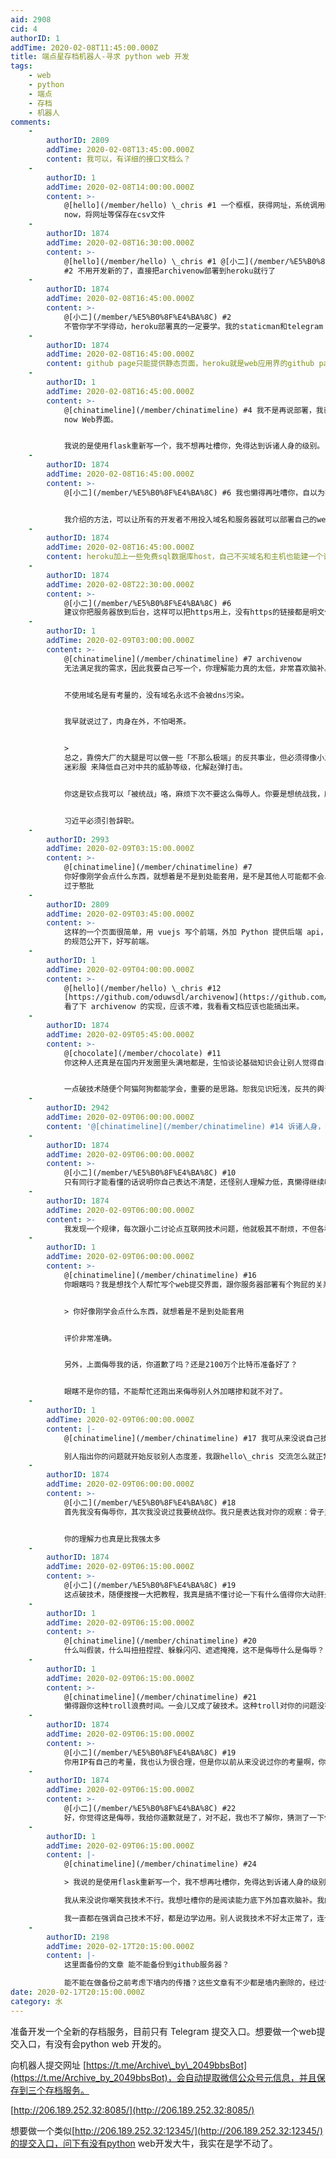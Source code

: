 ```yaml
---
aid: 2908
cid: 4
authorID: 1
addTime: 2020-02-08T11:45:00.000Z
title: 端点星存档机器人-寻求 python web 开发
tags:
    - web
    - python
    - 端点
    - 存档
    - 机器人
comments:
    -
        authorID: 2809
        addTime: 2020-02-08T13:45:00.000Z
        content: 我可以，有详细的接口文档么？
    -
        authorID: 1
        addTime: 2020-02-08T14:00:00.000Z
        content: >-
            @[hello](/member/hello) \_chris #1 一个框框，获得网址，系统调用monolith和archive
            now，将网址等保存在csv文件
    -
        authorID: 1874
        addTime: 2020-02-08T16:30:00.000Z
        content: >-
            @[hello](/member/hello) \_chris #1 @[小二](/member/%E5%B0%8F%E4%BA%8C)
            #2 不用开发新的了，直接把archivenow部署到heroku就行了
    -
        authorID: 1874
        addTime: 2020-02-08T16:45:00.000Z
        content: >-
            @[小二](/member/%E5%B0%8F%E4%BA%8C) #2
            不管你学不学得动，heroku部署真的一定要学。我的staticman和telegram bot都是部署在免费的heroku上的。
    -
        authorID: 1874
        addTime: 2020-02-08T16:45:00.000Z
        content: github page只能提供静态页面，heroku就是web应用界的github page
    -
        authorID: 1
        addTime: 2020-02-08T16:45:00.000Z
        content: >-
            @[chinatimeline](/member/chinatimeline) #4 我不是再说部署，我已经部署了一个archive
            now Web界面。


            我说的是使用flask重新写一个，我不想再吐槽你，免得达到诉诸人身的级别。
    -
        authorID: 1874
        addTime: 2020-02-08T16:45:00.000Z
        content: >-
            @[小二](/member/%E5%B0%8F%E4%BA%8C) #6 我也懒得再吐嘈你，自以为技术高超


            我介绍的方法，可以让所有的开发者不用投入域名和服务器就可以部署自己的web应用，archivenow本来就是python写的，要做一个web服务只需要想办法部署到免费主机上面就是了。
    -
        authorID: 1874
        addTime: 2020-02-08T16:45:00.000Z
        content: heroku加上一些免费sql数据库host，自己不买域名和主机也能建一个论坛
    -
        authorID: 1874
        addTime: 2020-02-08T22:30:00.000Z
        content: >-
            @[小二](/member/%E5%B0%8F%E4%BA%8C) #6
            建议你把服务器放到后台，这样可以把https用上，没有https的链接都是明文传输，非常危险。
    -
        authorID: 1
        addTime: 2020-02-09T03:00:00.000Z
        content: >-
            @[chinatimeline](/member/chinatimeline) #7 archivenow
            无法满足我的需求，因此我要自己写一个，你理解能力真的太低，非常喜欢脑补。heroku 好用，但是不花钱很多地方还是满足不了我的需求。


            不使用域名是有考量的，没有域名永远不会被dns污染。


            我早就说过了，肉身在外，不怕喝茶。


            >
            总之，靠傍大厂的大腿是可以做一些「不那么极端」的反共事业，但必须得像小二这样扭扭捏捏、躲躲闪闪、遮遮掩掩，穿上一身「只是不满言论审查的温和派」、「本质上还是可以被引导、被统战的理想主义青年」、「虽然不满但意识形态跟思维方式还属于中国特色社会主义范畴的可控异议人士」之类的
            迷彩服 来降低自己对中共的威胁等级，化解赵弹打击。


            你这是钦点我可以「被统战」咯，麻烦下次不要这么侮辱人。你要是想统战我，麻烦准备2100万个比特币。


            习近平必须引咎辞职。
    -
        authorID: 2993
        addTime: 2020-02-09T03:15:00.000Z
        content: >-
            @[chinatimeline](/member/chinatimeline) #7
            你好像刚学会点什么东西，就想着是不是到处能套用，是不是其他人可能都不会、都不知道，什么知识点都要重复一遍，一个heroku都要讲半天，“那么你说，茴字有几种写法？不会写罢”
            过于憨批
    -
        authorID: 2809
        addTime: 2020-02-09T03:45:00.000Z
        content: >-
            这样的一个页面很简单，用 vuejs 写个前端，外加 Python 提供后端 api，当然如果后端逻辑已经实现，可以把 api
            的规范公开下，好写前端。
    -
        authorID: 1
        addTime: 2020-02-09T04:00:00.000Z
        content: >-
            @[hello](/member/hello) \_chris #12
            [https://github.com/oduwsdl/archivenow](https://github.com/oduwsdl/archivenow)
            看了下 archivenow 的实现，应该不难，我看看文档应该也能搞出来。
    -
        authorID: 1874
        addTime: 2020-02-09T05:45:00.000Z
        content: >-
            @[chocolate](/member/chocolate) #11
            你这种人还真是在国内开发圈里头满地都是，生怕谈论基础知识会让别人觉得自己是个雏儿，生怕把自己做事的逻辑讲透彻了就会掉价。我不愿意过多吐嘈，免得牵涉人身攻击。


            一点破技术随便个阿猫阿狗都能学会，重要的是思路。恕我见识短浅，反共的舆论圈子里用serverless的动态应用的还真不多，你要是见多识广的话，欢迎丢几个过来打我的脸。
    -
        authorID: 2942
        addTime: 2020-02-09T06:00:00.000Z
        content: '@[chinatimeline](/member/chinatimeline) #14 诉诸人身，警告一次'
    -
        authorID: 1874
        addTime: 2020-02-09T06:00:00.000Z
        content: >-
            @[小二](/member/%E5%B0%8F%E4%BA%8C) #10
            只有同行才能看懂的话说明你自己表达不清楚，还怪别人理解力低，真懒得继续吐嘈
    -
        authorID: 1874
        addTime: 2020-02-09T06:00:00.000Z
        content: >-
            我发现一个规律，每次跟小二讨论点互联网技术问题，他就极其不耐烦，不但各种嫌弃、挑刺，还不愿意把解决方案说清楚。好像别人搞点技术就冒犯了他一样。我真是搞不懂这种神逻辑。
    -
        authorID: 1
        addTime: 2020-02-09T06:00:00.000Z
        content: >-
            @[chinatimeline](/member/chinatimeline) #16
            你眼瞎吗？我是想找个人帮忙写个web提交界面，跟你服务器部署有个狗屁的关系。


            > 你好像刚学会点什么东西，就想着是不是到处能套用


            评价非常准确。


            另外，上面侮辱我的话，你道歉了吗？还是2100万个比特币准备好了？


            眼瞎不是你的错，不能帮忙还跑出来侮辱别人外加瞎掺和就不对了。
    -
        authorID: 1
        addTime: 2020-02-09T06:00:00.000Z
        content: |-
            @[chinatimeline](/member/chinatimeline) #17 我可从来没说自己技术好。

            别人指出你的问题就开始反驳别人态度差，我跟hello\_chris 交流怎么就正常呢？
    -
        authorID: 1874
        addTime: 2020-02-09T06:00:00.000Z
        content: >-
            @[小二](/member/%E5%B0%8F%E4%BA%8C) #18
            首先我没有侮辱你，其次我没说过我要统战你。我只是表达我对你的观察：骨子里非常反共，干着反共的事，但表面上装作温和派来自我保护。


            你的理解力也真是比我强太多
    -
        authorID: 1874
        addTime: 2020-02-09T06:15:00.000Z
        content: >-
            @[小二](/member/%E5%B0%8F%E4%BA%8C) #19
            这点破技术，随便搜搜一大把教程，我真是搞不懂讨论一下有什么值得你大动肝火的，又不是泄露了什么核心秘籍。
    -
        authorID: 1
        addTime: 2020-02-09T06:15:00.000Z
        content: >-
            @[chinatimeline](/member/chinatimeline) #20
            什么叫假装，什么叫扭扭捏捏、躲躲闪闪、遮遮掩掩，这不是侮辱什么是侮辱？
    -
        authorID: 1
        addTime: 2020-02-09T06:15:00.000Z
        content: >-
            @[chinatimeline](/member/chinatimeline) #21
            懒得跟你这种troll浪费时间。一会儿又成了破技术。这种troll对你的问题没有任何帮助只会浪费时间。
    -
        authorID: 1874
        addTime: 2020-02-09T06:15:00.000Z
        content: >-
            @[小二](/member/%E5%B0%8F%E4%BA%8C) #19
            你用IP有自己的考量，我也认为很合理，但是你以前从来没说过你的考量啊，你没说过我怎么知道呢？你用A手段去实现B目标，我说A手段不是实现C目标的最好选择，这么简单一件事，很正常的交流嘛。你为什么觉得好像是在嘲笑你技术不行呢？
    -
        authorID: 1874
        addTime: 2020-02-09T06:15:00.000Z
        content: >-
            @[小二](/member/%E5%B0%8F%E4%BA%8C) #22
            好，你觉得这是侮辱，我给你道歉就是了，对不起，我也不了解你，猜测了一下你的动机，猜错了。
    -
        authorID: 1
        addTime: 2020-02-09T06:15:00.000Z
        content: |-
            @[chinatimeline](/member/chinatimeline) #24

            > 我说的是使用flask重新写一个，我不想再吐槽你，免得达到诉诸人身的级别。

            我从来没说你嘲笑我技术不行。我想吐槽你的是阅读能力底下外加喜欢脑补。我的需求是写一个Web提交入口，而不是部署。

            我一直都在强调自己技术不好，都是边学边用。别人说我技术不好太正常了，连个基本web界面都搞不出来。
    -
        authorID: 2198
        addTime: 2020-02-17T20:15:00.000Z
        content: |-
            这里面备份的文章 能不能备份到github服务器？

            能不能在做备份之前考虑下墙内的传播？这些文章有不少都是墙内删除的，经过备份恢复到墙内传播岂不是更好？
date: 2020-02-17T20:15:00.000Z
category: 水
---
```


准备开发一个全新的存档服务，目前只有 Telegram 提交入口。想要做一个web提交入口，有没有会python web 开发的。

向机器人提交网址 [https://t.me/Archive\_by\_2049bbsBot](https://t.me/Archive_by_2049bbsBot)，会自动提取微信公众号元信息，并且保存到三个存档服务。

[http://206.189.252.32:8085/](http://206.189.252.32:8085/)

想要做一个类似[http://206.189.252.32:12345/](http://206.189.252.32:12345/)的提交入口，问下有没有python web开发大牛，我实在是学不动了。
